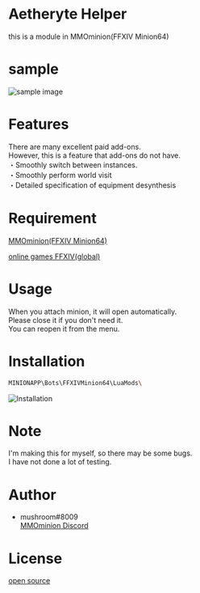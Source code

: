 # Aetheryte Helper
this is a module in MMOminion(FFXIV Minion64)

# sample
![sample image](https://github.com/mushroom8009/AetheryteHelper/blob/main/Readme_image/sample.png)
 
# Features
There are many excellent paid add-ons.<br>
However, this is a feature that add-ons do not have.<br>
・Smoothly switch between instances.<br>
・Smoothly perform world visit<br>
・Detailed specification of equipment desynthesis<br>
 
# Requirement
[MMOminion(FFXIV Minion64)](https://www.mmominion.com/misc.php?page=ffxivbot)

[online games FFXIV(global)](https://jp.finalfantasyxiv.com/)
 
# Usage
When you attach minion, it will open automatically.<br>
Please close it if you don't need it.<br>
You can reopen it from the menu.<br>

# Installation
 
```bash
MINIONAPP\Bots\FFXIVMinion64\LuaMods\
```
![Installation](https://github.com/mushroom8009/AetheryteHelper/blob/main/Readme_image/installation.png)

 
# Note
I'm making this for myself, so there may be some bugs.<br>
I have not done a lot of testing.<br>
 
# Author
 
* mushroom#8009<br>
[MMOminion Discord](https://discordapp.com/channels/127540472812929024/)
 
# License
[open source](https://en.wikipedia.org/wiki/Open-source_software)
 
